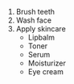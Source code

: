 1. Brush teeth
2. Wash face
3. Apply skincare
    - Lipbalm
    - Toner
    - Serum
    - Moisturizer
    - Eye cream

